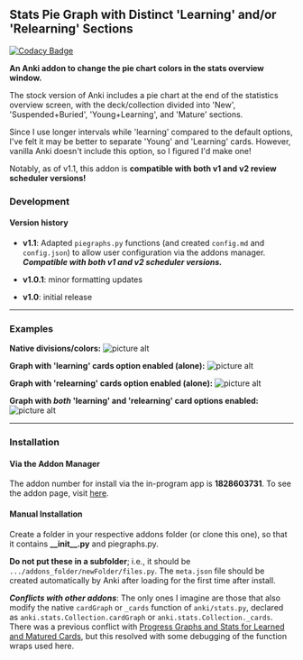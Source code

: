## Stats Pie Graph with Distinct 'Learning' and/or 'Relearning' Sections ##

[![Codacy Badge](https://api.codacy.com/project/badge/Grade/286636126cc443a4b94a207fe8add72e)](https://app.codacy.com/app/colinb647/pie_chart_addon?utm_source=github.com&utm_medium=referral&utm_content=colinb647/pie_chart_addon&utm_campaign=Badge_Grade_Dashboard)

**An Anki addon to change the pie chart colors in the stats overview window.**

The stock version of Anki includes a pie chart at the end of the statistics overview screen, with the deck/collection divided into 'New', 'Suspended+Buried', 'Young+Learning', and 'Mature' sections.

Since I use longer intervals while 'learning' compared to the default options, I've felt it may be better to separate 'Young' and 'Learning' cards. However, vanilla Anki doesn't include this option, so I figured I'd make one!

Notably, as of v1.1, this addon is **compatible with both v1 and v2 review scheduler versions!**

### Development ###
#### Version history ####

-   **v1.1**: Adapted `piegraphs.py` functions (and created `config.md` and `config.json`) to allow user configuration via the addons manager. **_Compatible with both v1 and v2 scheduler versions._**

-   **v1.0.1**: minor formatting updates
-   **v1.0**: initial release

---

### Examples ###
**Native divisions/colors:**
![picture alt](https://github.com/colinb647/pie_chart_addon/blob/master/vanilla_graph.png)

**Graph with 'learning' cards option enabled (alone):**
![picture alt](https://github.com/colinb647/pie_chart_addon/blob/master/learning_only.png)

**Graph with 'relearning' cards option enabled (alone):**
![picture alt](https://github.com/colinb647/pie_chart_addon/blob/master/relearning_only.png)

**Graph with _both_ 'learning' and 'relearning' card options enabled:**
![picture alt](https://github.com/colinb647/pie_chart_addon/blob/master/learning_relearning.png)

---
### Installation ###
#### Via the Addon Manager ###
The addon number for install via the in-program app is **1828603731**. To see the addon page, visit [here](https://ankiweb.net/shared/info/1828603731).

#### Manual Installation ####
Create a folder in your respective addons folder (or clone this one), so that it contains **\_\_init\_\_.py** and piegraphs.py.

**Do not put these in a subfolder**; i.e., it should be `.../addons_folder/newFolder/files.py`. The `meta.json` file should be created automatically by Anki after loading for the first time after install.

**_Conflicts with other addons_**: The only ones I imagine are those that also modify the native `cardGraph` or `_cards` function of `anki/stats.py`, declared as `anki.stats.Collection.cardGraph` or `anki.stats.Collection._cards`. There was a previous conflict with [Progress Graphs and Stats for Learned and Matured Cards](https://ankiweb.net/shared/info/266436365), but this resolved with some debugging of the function wraps used here.
